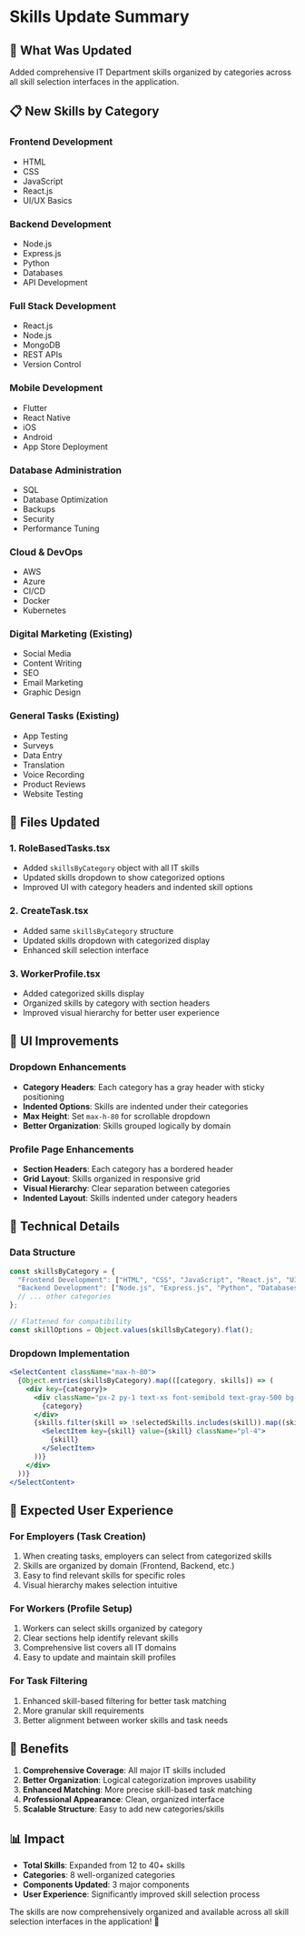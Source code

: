 # Skills Update Summary

## 🎯 **What Was Updated**

Added comprehensive IT Department skills organized by categories across all skill selection interfaces in the application.

## 📋 **New Skills by Category**

### **Frontend Development**
- HTML
- CSS
- JavaScript
- React.js
- UI/UX Basics

### **Backend Development**
- Node.js
- Express.js
- Python
- Databases
- API Development

### **Full Stack Development**
- React.js
- Node.js
- MongoDB
- REST APIs
- Version Control

### **Mobile Development**
- Flutter
- React Native
- iOS
- Android
- App Store Deployment

### **Database Administration**
- SQL
- Database Optimization
- Backups
- Security
- Performance Tuning

### **Cloud & DevOps**
- AWS
- Azure
- CI/CD
- Docker
- Kubernetes

### **Digital Marketing** (Existing)
- Social Media
- Content Writing
- SEO
- Email Marketing
- Graphic Design

### **General Tasks** (Existing)
- App Testing
- Surveys
- Data Entry
- Translation
- Voice Recording
- Product Reviews
- Website Testing

## 📁 **Files Updated**

### 1. **RoleBasedTasks.tsx**
- Added `skillsByCategory` object with all IT skills
- Updated skills dropdown to show categorized options
- Improved UI with category headers and indented skill options

### 2. **CreateTask.tsx**
- Added same `skillsByCategory` structure
- Updated skills dropdown with categorized display
- Enhanced skill selection interface

### 3. **WorkerProfile.tsx**
- Added categorized skills display
- Organized skills by category with section headers
- Improved visual hierarchy for better user experience

## 🎨 **UI Improvements**

### **Dropdown Enhancements**
- **Category Headers**: Each category has a gray header with sticky positioning
- **Indented Options**: Skills are indented under their categories
- **Max Height**: Set `max-h-80` for scrollable dropdown
- **Better Organization**: Skills grouped logically by domain

### **Profile Page Enhancements**
- **Section Headers**: Each category has a bordered header
- **Grid Layout**: Skills organized in responsive grid
- **Visual Hierarchy**: Clear separation between categories
- **Indented Layout**: Skills indented under category headers

## 🔧 **Technical Details**

### **Data Structure**
```javascript
const skillsByCategory = {
  "Frontend Development": ["HTML", "CSS", "JavaScript", "React.js", "UI/UX Basics"],
  "Backend Development": ["Node.js", "Express.js", "Python", "Databases", "API Development"],
  // ... other categories
};

// Flattened for compatibility
const skillOptions = Object.values(skillsByCategory).flat();
```

### **Dropdown Implementation**
```jsx
<SelectContent className="max-h-80">
  {Object.entries(skillsByCategory).map(([category, skills]) => (
    <div key={category}>
      <div className="px-2 py-1 text-xs font-semibold text-gray-500 bg-gray-50 sticky top-0">
        {category}
      </div>
      {skills.filter(skill => !selectedSkills.includes(skill)).map((skill) => (
        <SelectItem key={skill} value={skill} className="pl-4">
          {skill}
        </SelectItem>
      ))}
    </div>
  ))}
</SelectContent>
```

## 🎯 **Expected User Experience**

### **For Employers (Task Creation)**
1. When creating tasks, employers can select from categorized skills
2. Skills are organized by domain (Frontend, Backend, etc.)
3. Easy to find relevant skills for specific roles
4. Visual hierarchy makes selection intuitive

### **For Workers (Profile Setup)**
1. Workers can select skills organized by category
2. Clear sections help identify relevant skills
3. Comprehensive list covers all IT domains
4. Easy to update and maintain skill profiles

### **For Task Filtering**
1. Enhanced skill-based filtering for better task matching
2. More granular skill requirements
3. Better alignment between worker skills and task needs

## 🚀 **Benefits**

1. **Comprehensive Coverage**: All major IT skills included
2. **Better Organization**: Logical categorization improves usability
3. **Enhanced Matching**: More precise skill-based task matching
4. **Professional Appearance**: Clean, organized interface
5. **Scalable Structure**: Easy to add new categories/skills

## 📊 **Impact**

- **Total Skills**: Expanded from 12 to 40+ skills
- **Categories**: 8 well-organized categories
- **Components Updated**: 3 major components
- **User Experience**: Significantly improved skill selection process

The skills are now comprehensively organized and available across all skill selection interfaces in the application! 🎉
